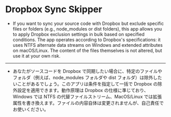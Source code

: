 # Dropbox Sync Skipper

- If you want to sync your source code with Dropbox but exclude specific files or folders (e.g., node_modules or dist folders), this app allows you to apply Dropbox exclusion settings in bulk based on specified conditions. The app operates according to Dropbox's specifications: it uses NTFS alternate data streams on Windows and extended attributes on macOS/Linux. The content of the files themselves is not altered, but use it at your own risk.

---

- あなたがソースコードを Dropbox で同期したい場合に、特定のファイルやフォルダ（例えば、node_modules フォルダや dist フォルダ）は除外したいことがあるでしょう。このアプリは条件を指定して一括で Dropbox の除外設定を適用できます。動作原理は Dropbox の仕様に準じており、Windows では NTFS の代替ファイルストリーム、MacOS/Linux では拡張属性を書き換えます。ファイルの内容自体は変更されませんが、自己責任でお使いください。
